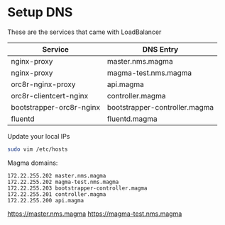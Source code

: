 # Setup DNS

These are the services that came with LoadBalancer

Service | DNS Entry
---|---
nginx-proxy | master.nms.magma
nginx-proxy | magma-test.nms.magma
orc8r-nginx-proxy | api.magma
orc8r-clientcert-nginx | controller.magma
bootstrapper-orc8r-nginx | bootstrapper-controller.magma
fluentd | fluentd.magma


Update your local IPs
```bash
sudo vim /etc/hosts
```

Magma domains:
```
172.22.255.202 master.nms.magma
172.22.255.202 magma-test.nms.magma
172.22.255.203 bootstrapper-controller.magma
172.22.255.201 controller.magma
172.22.255.200 api.magma
```

https://master.nms.magma
https://magma-test.nms.magma

